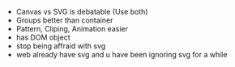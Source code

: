 
- Canvas vs SVG is debatable (Use both)<!-- .element: class="fragment"-->
- Groups better than container<!-- .element: class="fragment"-->
- Pattern, Cliping, Animation easier <!-- .element: class="fragment"-->
- has DOM object <!-- .element: class="fragment"-->
- stop being affraid with svg<!-- .element: class="fragment"-->
- web already have svg and u have been ignoring svg for a while<!-- .element: class="fragment"-->
